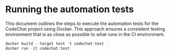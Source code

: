 # Running the automation tests

This document outlines the steps to execute the automation tests for the CodeChat project using Docker. This approach ensures a consistent testing environment that is as close as possible to what runs in the CI environment.

```powershell
docker build --target test -t codechat:test .
docker run -it codechat:test
```
